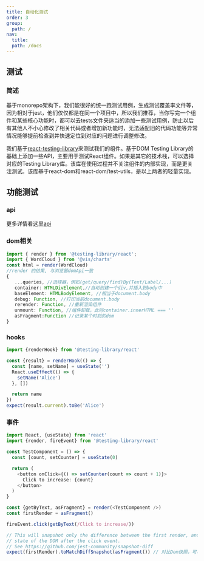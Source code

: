 ```yaml
---
title: 自动化测试
order: 3
group:
  path: /
nav:
  title:
  path: /docs
---
```


## 测试

### 简述

基于monorepo架构下，我们能很好的统一跑测试用例，生成测试覆盖率文件等，因为相对于jest，他们仅仅都是在同一个项目中，所以我们推荐，当你写完一个组件和某些核心功能时，都可以去tests文件夹适当的添加一些测试用例，防止以后有其他人不小心修改了相关代码或者增加新功能时，无法适配旧的代码功能等异常情况能够提前检查到并快速定位到对应的问题进行调整修改。


我们基于[react-testing-library](https://testing-library.com/docs/react-testing-library/intro)来测试我们的组件。基于DOM Testing Library的基础上添加一些API，主要用于测试React组件。如果是其它的技术栈，可以选择对应的Testing Library库。该库在使用过程并不关注组件的内部实现，而是更关注测试。该库基于react-dom和react-dom/test-utils，是以上两者的轻量实现。


## 功能测试

### api
 更多详情看这里[api](https://testing-library.com/docs/react-testing-library/api)
 ### dom相关

 ```ts
import { render } from '@testing-library/react';
import { WordCloud } from '@vis/charts'
const html = render(WordCloud)
//render 的结果, 与浏览器domApi一致
{
    ...queries, //选择器，例如(get/query/find)By(Text/Label/...)
    container: HTMLDivElement,//自动创建一个div,并插入到body中
    baseElement: HTMLBodyElement, //相当于document.body
    debug: Function, //打印当前document.body
    rerender: Function, //重新渲染组件
    unmount: Function, //组件卸载，此时container.innerHTML === ''
    asFragment:Function //记录某个时刻的dom
}
 ```
### hooks
```ts
import {renderHook} from '@testing-library/react'

const {result} = renderHook(() => {
  const [name, setName] = useState('')
  React.useEffect(() => {
    setName('Alice')
  }, [])

  return name
})
expect(result.current).toBe('Alice')
```
### 事件

```ts
import React, {useState} from 'react'
import {render, fireEvent} from '@testing-library/react'

const TestComponent = () => {
  const [count, setCounter] = useState(0)

  return (
    <button onClick={() => setCounter(count => count + 1)}>
      Click to increase: {count}
    </button>
  )
}

const {getByText, asFragment} = render(<TestComponent />)
const firstRender = asFragment()

fireEvent.click(getByText(/Click to increase/))

// This will snapshot only the difference between the first render, and the
// state of the DOM after the click event.
// See https://github.com/jest-community/snapshot-diff
expect(firstRender).toMatchDiffSnapshot(asFragment()) // 对比Dom快照，可以简单理解为dom字符串
```
